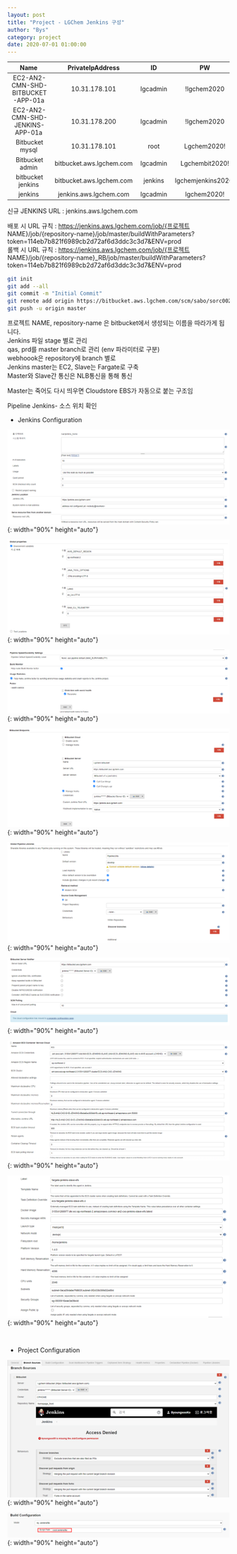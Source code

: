 ```yaml
---
layout: post
title: "Project - LGChem Jenkins 구성"
author: "Bys"
category: project
date: 2020-07-01 01:00:00
---
```



| Name | PrivateIpAddress | ID | PW |
|:-:|:-:|:-:|:-:|
| EC2-AN2-CMN-SHD-BITBUCKET-APP-01a | 10.31.178.101 | lgcadmin | !lgchem2020 |
| EC2-AN2-CMN-SHD-JENKINS-APP-01a | 10.31.178.200 | lgcadmin | !lgchem2020 |
| Bitbucket mysql | 10.31.178.101 | root | Lgchem2020! |
| Bitbucket admin | bitbucket.aws.lgchem.com | lgcadmin | Lgchembit2020! |
| bitbucket jenkins | bitbucket.aws.lgchem.com | jenkins | lgchemjenkins2020! |
| jenkins | jenkins.aws.lgchem.com | lgcadmin | lgchem2020! |


신규 JENKINS URL : jenkins.aws.lgchem.com  

배포 시 URL 규칙 : https://jenkins.aws.lgchem.com/job/{프로젝트 NAME}/job/{repository-name}/job/master/buildWithParameters?token=114eb7b821f6989cb2d72af6d3ddc3c3d7&ENV=prod  
롤백 시 URL 규칙 : https://jenkins.aws.lgchem.com/job/{프로젝트 NAME}/job/{repository-name}_RB/job/master/buildWithParameters?token=114eb7b821f6989cb2d72af6d3ddc3c3d7&ENV=prod  

```bash
git init 
git add --all 
git commit -m "Initial Commit" 
git remote add origin https://bitbucket.aws.lgchem.com/scm/sabo/sorc002.git 
git push -u origin master 
```


프로젝트 NAME, repository-name 은 bitbucket에서 생성되는 이름을 따라가게 됩니다.  
Jenkins 파일 stage 별로 관리  
qas, prd를 master branch로 관리 (env 파라미터로 구분)  
webhoook은 repository에 branch 별로  
Jenkins master는 EC2, Slave는 Fargate로 구축  
Master와 Slave간 통신은 NLB통신을 통해 통신  

Master는 죽어도 다시 띄우면 Cloudstore EBS가 자동으로 붙는 구조임  

Pipeline Jenkins- 소스 위치 확인  

- Jenkins Configuration 

![lgchem03](/assets/it/project/l-chem/lgchem03.png){: width="90%" height="auto"}  

![lgchem04](/assets/it/project/l-chem/lgchem04.png){: width="90%" height="auto"}  

![lgchem05](/assets/it/project/l-chem/lgchem05.png){: width="90%" height="auto"}  

![lgchem06](/assets/it/project/l-chem/lgchem06.png){: width="90%" height="auto"}  

![lgchem07](/assets/it/project/l-chem/lgchem07.png){: width="90%" height="auto"}  

![lgchem08](/assets/it/project/l-chem/lgchem08.png){: width="90%" height="auto"}  

![lgchem09](/assets/it/project/l-chem/lgchem09.png){: width="90%" height="auto"}  

![lgchem11](/assets/it/project/l-chem/lgchem11.png){: width="90%" height="auto"}  

<br>

- Project Configuration  

![lgchem12](/assets/it/project/l-chem/lgchem12.png){: width="90%" height="auto"}  

![lgchem13](/assets/it/project/l-chem/lgchem13.png){: width="90%" height="auto"}  


